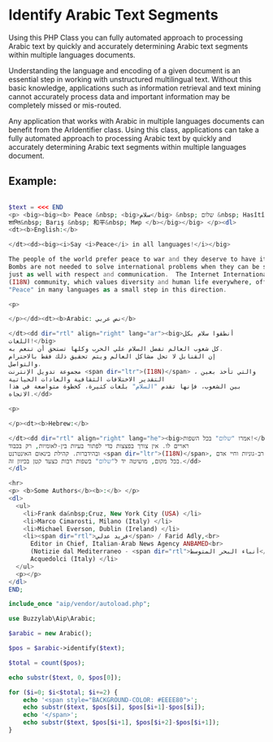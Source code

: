 # Identify Arabic Text Segments

Using this PHP Class you can fully automated approach to processing Arabic text by quickly and accurately determining Arabic text segments within multiple languages documents.

Understanding the language and encoding of a given document is an essential step in working with unstructured multilingual text. Without this basic knowledge, applications such as information retrieval and text mining cannot accurately process data and important information may be completely missed or mis-routed.

Any application that works with Arabic in multiple languages documents can benefit from the ArIdentifier class. Using this class, applications can take a fully automated approach to processing Arabic text by quickly and accurately determining Arabic text segments within multiple languages document.

## Example:

```php

$text = <<< END
<p> <big><big><b> Peace &nbsp; <big>سلام</big> &nbsp; שלום &nbsp; Hasîtî &nbsp;
शान्ति&nbsp; Barış &nbsp; 和平&nbsp; Мир </b></big></big> </p><dl>
<dt><b>English:</b>

</dt><dd><big><i>Say <i>Peace</i> in all languages!</i></big>

The people of the world prefer peace to war and they deserve to have it.
Bombs are not needed to solve international problems when they can be solved
just as well with respect and communication.  The Internet Internationalization
(I18N) community, which values diversity and human life everywhere, offers
"Peace" in many languages as a small step in this direction.

<p>

</p></dd><dt><b>Arabic: نص عربي</b>

</dt><dd dir="rtl" align="right" lang="ar"><big>أنطقوا سلام بكل
اللغات!</big>
كل شعوب العالم تفضل السلام علي الحرب وكلها تستحق أن تنعم به.
إن القنابل لا تحل مشاكل العالم ويتم تحقيق ذلك فقط بالاحترام
والتواصل.
مجموعة تدويل الإنترنت <span dir="ltr">(I18N)</span> ، والتي تأخذ بعين
التقدير الاختلافات الثقافية والعادات الحياتية
بين الشعوب، فإنها تقدم "السلام" بلغات كثيرة، كخطوة متواضعة في هذا
الاتجاه.</dd>

<p>

</p><dt><b>Hebrew:</b>

</dt><dd dir="rtl" align="right" lang="he"><big>אמרו "שלום" בכל השפות!</big> אנשי העולם מעדיפים את השלום על-פני המלחמה והם
ראויים לו. אין צורך בפצצות כדי לפתור בעיות בין-לאומיות, רק בכבוד
ובהידברות. קהילת בינאום האינטרנט <span dir="ltr">(I18N)</span>, אשר מוקירה רב-גוניות וחיי אדם
בכל מקום, מושיטה יד ל"שלום" בשפות רבות כצעד קטן בכיוון זה.</dd>
</dl>

<hr>
<p> <b>Some Authors</b><b>:</b> </p>
<dl>
  <ul>
    <li>Frank da&nbsp;Cruz, New York City (USA) </li>
    <li>Marco Cimarosti, Milano (Italy) </li>
    <li>Michael Everson, Dublin (Ireland) </li>
    <li><span dir="rtl">فريد عدلي</span> / Farid Adly,<br>
      Editor in Chief, Italian-Arab News Agency ANBAMED<br>
      (Notizie dal Mediterraneo - <span dir="rtl">أنباء البحر المتوسط</span>),
      Acquedolci (Italy) </li>
  </ul>
  <p></p>
</dl>
END;

include_once "aip/vendor/autoload.php";

use Buzzylab\Aip\Arabic;

$arabic = new Arabic();

$pos = $arabic->identify($text);

$total = count($pos);

echo substr($text, 0, $pos[0]);

for ($i=0; $i<$total; $i+=2) {
    echo '<span style="BACKGROUND-COLOR: #EEEE80">';
    echo substr($text, $pos[$i], $pos[$i+1]-$pos[$i]);
    echo '</span>';
    echo substr($text, $pos[$i+1], $pos[$i+2]-$pos[$i+1]);
}


```